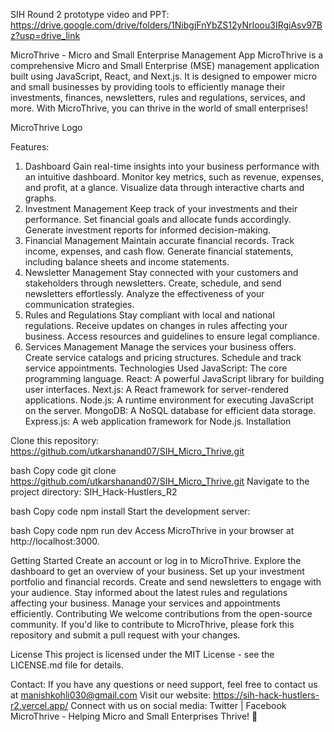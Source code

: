 SIH Round 2 prototype video and PPT: https://drive.google.com/drive/folders/1NibgjFnYbZS12yNrIoou3IRgiAsv97Bz?usp=drive_link

MicroThrive - Micro and Small Enterprise Management App
MicroThrive is a comprehensive Micro and Small Enterprise (MSE) management application built using JavaScript, React, and Next.js. It is designed to empower micro and small businesses by providing tools to efficiently manage their investments, finances, newsletters, rules and regulations, services, and more. With MicroThrive, you can thrive in the world of small enterprises!

MicroThrive Logo

Features: 
1. Dashboard
Gain real-time insights into your business performance with an intuitive dashboard.
Monitor key metrics, such as revenue, expenses, and profit, at a glance.
Visualize data through interactive charts and graphs.
2. Investment Management
Keep track of your investments and their performance.
Set financial goals and allocate funds accordingly.
Generate investment reports for informed decision-making.
3. Financial Management
Maintain accurate financial records.
Track income, expenses, and cash flow.
Generate financial statements, including balance sheets and income statements.
4. Newsletter Management
Stay connected with your customers and stakeholders through newsletters.
Create, schedule, and send newsletters effortlessly.
Analyze the effectiveness of your communication strategies.
5. Rules and Regulations
Stay compliant with local and national regulations.
Receive updates on changes in rules affecting your business.
Access resources and guidelines to ensure legal compliance.
6. Services Management
Manage the services your business offers.
Create service catalogs and pricing structures.
Schedule and track service appointments.
Technologies Used
JavaScript: The core programming language.
React: A powerful JavaScript library for building user interfaces.
Next.js: A React framework for server-rendered applications.
Node.js: A runtime environment for executing JavaScript on the server.
MongoDB: A NoSQL database for efficient data storage.
Express.js: A web application framework for Node.js.
Installation

Clone this repository: https://github.com/utkarshanand07/SIH_Micro_Thrive.git

bash
Copy code
git clone https://github.com/utkarshanand07/SIH_Micro_Thrive.git
Navigate to the project directory: SIH_Hack-Hustlers_R2

bash
Copy code
npm install
Start the development server:

bash
Copy code
npm run dev
Access MicroThrive in your browser at http://localhost:3000.

Getting Started
Create an account or log in to MicroThrive.
Explore the dashboard to get an overview of your business.
Set up your investment portfolio and financial records.
Create and send newsletters to engage with your audience.
Stay informed about the latest rules and regulations affecting your business.
Manage your services and appointments efficiently.
Contributing
We welcome contributions from the open-source community. If you'd like to contribute to MicroThrive, please fork this repository and submit a pull request with your changes.

License
This project is licensed under the MIT License - see the LICENSE.md file for details.

Contact: 
If you have any questions or need support, feel free to contact us at manishkohli030@gmail.com
Visit our website: https://sih-hack-hustlers-r2.vercel.app/
Connect with us on social media: Twitter | Facebook
MicroThrive - Helping Micro and Small Enterprises Thrive! 🚀

